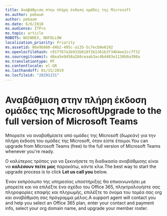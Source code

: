 ```yaml
---
title: Αναβάθμιση στην πλήρη έκδοση ομάδες της Microsoft
ms.author: pebaum
author: pebaum
ms.date: 6/6/2018
ms.audience: ITPro
ms.topic: article
ROBOTS: NOINDEX, NOFOLLOW
localization_priority: Priority
ms.assetid: 86e9b860-d4b2-495c-a135-5c7ecb8e6192
ms.openlocfilehash: c91f767a2b933b618f1b1361b3f34b4ee2cc7f32
ms.sourcegitcommit: d6ea5e9458a2b8ceaab3ac4bd483e1130b9a398a
ms.translationtype: MT
ms.contentlocale: el-GR
ms.lasthandoff: 01/15/2019
ms.locfileid: "28291231"
---
```

# <a name="upgrade-to-the-full-version-of-microsoft-teams"></a><span data-ttu-id="5303f-102">Αναβάθμιση στην πλήρη έκδοση ομάδες της Microsoft</span><span class="sxs-lookup"><span data-stu-id="5303f-102">Upgrade to the full version of Microsoft Teams</span></span>

<span data-ttu-id="5303f-103">Μπορείτε να αναβαθμίσετε από ομάδες της Microsoft (δωρεάν) για την πλήρη έκδοση του ομάδες της Microsoft, όταν είστε έτοιμοι.</span><span class="sxs-lookup"><span data-stu-id="5303f-103">You can upgrade from Microsoft Teams (free) to the full version of Microsoft Teams whenever you're ready.</span></span>
  
<span data-ttu-id="5303f-104">Ο καλύτερος τρόπος για να ξεκινήσετε τη διαδικασία αναβάθμισης είναι να **καλέσουν πείτε μας** παρακάτω, κάντε κλικ.</span><span class="sxs-lookup"><span data-stu-id="5303f-104">The best way to start the upgrade process is to click **Let us call you** below.</span></span> 
  
<span data-ttu-id="5303f-105">Έναν εκπρόσωπο της υπηρεσίας υποστήριξης θα επικοινωνήσει με μπορείτε και να επιλέξτε ένα σχέδιο του Office 365, πληκτρολογήστε σας πληροφορίες επαφής και πληρωμής, επιλέξτε το όνομα του τομέα σας org και αναβάθμιση σας πρόγραμμα μέλος.</span><span class="sxs-lookup"><span data-stu-id="5303f-105">A support agent will contact you and help you select an Office 365 plan, enter your contact and payment info, select your org domain name, and upgrade your member roster.</span></span>
  

